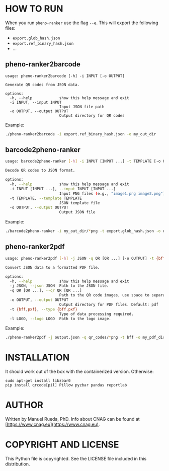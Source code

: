 # HOW TO RUN

When you run `pheno-ranker` use the flag `--e`. This will export the following files:

- `export.glob_hash.json`
- `export.ref_binary_hash.json`
- ...

## pheno-ranker2barcode

```
usage: pheno-ranker2barcode [-h] -i INPUT [-o OUTPUT]

Generate QR codes from JSON data.

options:
  -h, --help            show this help message and exit
  -i INPUT, --input INPUT
                        Input JSON file path
  -o OUTPUT, --output OUTPUT
                        Output directory for QR codes
```

Example:

```bash
./pheno-ranker2barcode -i export.ref_binary_hash.json -o my_out_dir
```

## barcode2pheno-ranker

```bash
usage: barcode2pheno-ranker [-h] -i INPUT [INPUT ...] -t TEMPLATE [-o OUTPUT]

Decode QR codes to JSON format.

options:
  -h, --help            show this help message and exit
  -i INPUT [INPUT ...], --input INPUT [INPUT ...]
                        Input PNG files (e.g., "image1.png image2.png")
  -t TEMPLATE, --template TEMPLATE
                        JSON template file
  -o OUTPUT, --output OUTPUT
                        Output JSON file
```

Example:

```bash
./barcode2pheno-ranker -i my_out_dir/*png -t export.glob_hash.json -o output.json
```


## pheno-ranker2pdf

```bash
usage: pheno-ranker2pdf [-h] -j JSON -q QR [QR ...] [-o OUTPUT] -t {bff,pxf} [-l LOGO]

Convert JSON data to a formatted PDF file.

options:
  -h, --help            show this help message and exit
  -j JSON, --json JSON  Path to the JSON file.
  -q QR [QR ...], --qr QR [QR ...]
                        Path to the QR code images, use space to separate multiple files.
  -o OUTPUT, --output OUTPUT
                        Output directory for PDF files. Default: pdf
  -t {bff,pxf}, --type {bff,pxf}
                        Type of data processing required.
  -l LOGO, --logo LOGO  Path to the logo image.
```

Example:

```bash
./pheno-ranker2pdf -j output.json -q qr_codes/*png -t bff -o my_pdf_dir
```

# INSTALLATION

It should work out of the box with the containerized version. Otherwise:

```
sudo apt-get install libzbar0
pip install qrcode[pil] Pillow pyzbar pandas reportlab
```

# AUTHOR 

Written by Manuel Rueda, PhD. Info about CNAG can be found at [https://www.cnag.eu](https://www.cnag.eu).

# COPYRIGHT AND LICENSE

This Python file is copyrighted. See the LICENSE file included in this distribution.
